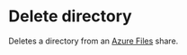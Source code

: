 # Delete directory

Deletes a directory from an [Azure Files](https://azure.microsoft.com/en-us/products/storage/files) share.
